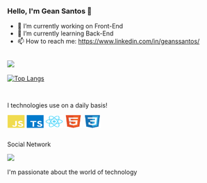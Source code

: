 ### Hello, I'm Gean Santos 👋

- 🔭 I’m currently working on Front-End
- 🌱 I’m currently learning Back-End
- 📫 How to reach me: https://www.linkedin.com/in/geanssantos/

##

<picture>
<source 
  srcset="https://github-readme-stats.vercel.app/api?username=geansdev&show_icons=true&theme=radical"
  media="(prefers-color-scheme: dark)"
/>
<source
  srcset="https://github-readme-stats.vercel.app/api?username=geansdev&show_icons=true"
  media="(prefers-color-scheme: light), (prefers-color-scheme: no-preference)"
/>
<img src="https://github-readme-stats.vercel.app/api?username=geansdev&show_icons=true" />
</picture>

[![Top Langs](https://github-readme-stats.vercel.app/api/top-langs/?username=geansdev&layout=compact)](https://github.com/geansdev/github-readme-stats)

<div style="display: inline_block"><br>
  <p>I technologies use on a daily basis!</p>
  <img align="center" alt="Gean-Js" height="30" width="40" src="https://raw.githubusercontent.com/devicons/devicon/master/icons/javascript/javascript-plain.svg">
  <img align="center" alt="Gean-Ts" height="30" width="40" src="https://raw.githubusercontent.com/devicons/devicon/master/icons/typescript/typescript-plain.svg">
  <img align="center" alt="Gean-React" height="30" width="40" src="https://raw.githubusercontent.com/devicons/devicon/master/icons/react/react-original.svg">
  <img align="center" alt="Gean-HTML" height="30" width="40" src="https://raw.githubusercontent.com/devicons/devicon/master/icons/html5/html5-original.svg">
  <img align="center" alt="Gean-CSS" height="30" width="40" src="https://raw.githubusercontent.com/devicons/devicon/master/icons/css3/css3-original.svg">
</div>
  
##
 
<div> 
   <p>Social Network</p>
  <a href="https://www.linkedin.com/in/geanssantos/" target="_blank"><img src="https://img.shields.io/badge/-LinkedIn-%230077B5?style=for-the-badge&logo=linkedin&logoColor=white" target="_blank"></a> 
</div>

<p>I'm passionate about the world of technology</p>
